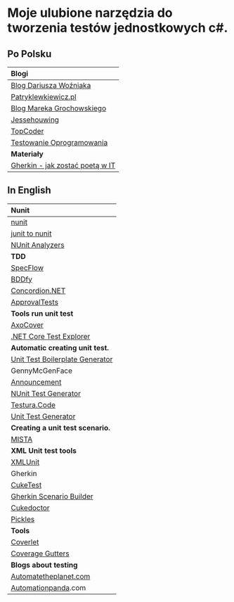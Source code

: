 # Moje ulubione narzędzia do tworzenia testów jednostkowych c\#.

## Po Polsku

| Blogi |
| :--- |
| [Blog Dariusza Woźniaka](https://dariuszwozniak.net/) |
| [Patryklewkiewicz.pl](http://www.patryklewkiewicz.pl/) |
| [Blog Mareka Grochowskiego](http://www.is.umk.pl/~grochu/wiki/doku.php?id=zajecia:znd:unit_test) |
| [Jessehouwing](https://jessehouwing.net/) |
| [TopCoder](https://www.topcoder.com/tc?module=Static&d1=features&d2=092806) |
| [Testowanie Oprogramowania](https://pwicherski.gitbook.io/testowanie-oprogramowania/) |
| **Materiały** |
| [Gherkin - jak zostać poetą w IT](https://www.slideshare.net/thesoftwarehouse/gherkin-jak-zosta-poet-w-it) |

## In English

| Nunit |
| :--- |
| [nunit](https://nunit.org/) |
| [junit to nunit](https://github.com/artberri/junit-to-nunit) |
| [NUnit Analyzers](https://github.com/nunit/nunit.analyzers) |
| **TDD** |
| [SpecFlow](https://specflow.org/) |
| [BDDfy](https://github.com/TestStack/TestStack.BDDfy) |
| [Concordion.NET](https://github.com/concordion/concordion-net) |
| [ApprovalTests](https://github.com/approvals/ApprovalTests.Net) |
| **Tools run unit test** |
| [AxoCover](https://github.com/axodox/AxoCover) |
| [.NET Core Test Explorer](https://marketplace.visualstudio.com/items?itemName=formulahendry.dotnet-test-explorer) |
| **Automatic creating unit test.** |
| [Unit Test Boilerplate Generator](https://github.com/Microsoft/UnitTestBoilerplateGenerator) |
| GennyMcGenFace |
| [Announcement](https://github.com/AutoFixture/AutoFixture) |
| [NUnit Test Generator](https://kellermansoftware.com/products/nunit-test-generator) |
| [Testura.Code](https://github.com/Testura/Testura.Code.UnitTestGenerator) |
| [Unit Test Generator](https://github.com/pcsikos/UnitTestGenerator) |
| **Creating a unit test scenario.** |
| [MISTA](https://github.com/dianxiangxu/MISTA) |
| **XML Unit test  tools** |
| [XMLUnit](https://www.xmlunit.org/) |
| Gherkin |
| [CukeTest](http://cuketest.com/product/) |
| [Gherkin Scenario Builder](https://github.com/mpetrovich/gherkin-scenario-builder) |
| [Cukedoctor](https://github.com/rmpestano/cukedoctor) |
| [Pickles](http://www.picklesdoc.com/) |
| **Tools** |
| [Coverlet](https://github.com/tonerdo/coverlet/?WT.mc_id=-blog-scottha) |
| [Coverage Gutters](https://github.com/ryanluker/vscode-coverage-gutters) |
| **Blogs about testing** |
| [Automatetheplanet.com](https://www.automatetheplanet.com/blog/) |
| [Automationpanda](https://automationpanda.com).com |

